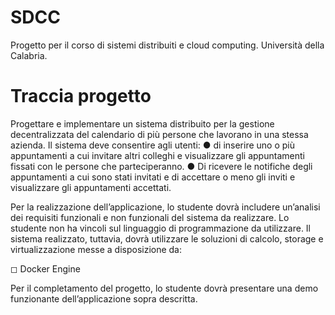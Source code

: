 # SDCC
Progetto per il corso di sistemi distribuiti e cloud computing. Università della Calabria.

# Traccia progetto

Progettare e implementare un sistema distribuito per la gestione decentralizzata del calendario di più persone che lavorano in una stessa azienda. Il sistema deve consentire agli utenti: 
●	di inserire uno o più appuntamenti a cui invitare altri colleghi e visualizzare gli appuntamenti fissati con le persone che parteciperanno.
●	Di ricevere le notifiche degli appuntamenti a cui sono stati invitati e di accettare o meno gli inviti e visualizzare gli appuntamenti accettati.

Per la realizzazione dell’applicazione, lo studente dovrà includere un’analisi dei requisiti funzionali e non funzionali del sistema da realizzare.
Lo studente non ha vincoli sul linguaggio di programmazione da utilizzare. Il sistema realizzato, tuttavia, dovrà utilizzare le soluzioni di calcolo, storage e virtualizzazione messe a disposizione da:

◻	Docker Engine

Per il completamento del progetto, lo studente dovrà presentare una demo funzionante dell’applicazione sopra descritta.

